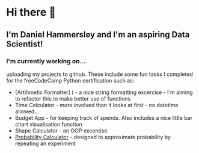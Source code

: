 # Hi there 👋  
## I'm Daniel Hammersley and I'm an aspiring Data Scientist!    
  
  
  
### I'm currently working on... 
uploading my projects to github. These include some fun tasks I completed for the freeCodeCamp Python certification such as:
* [Artihmetic Formatter] ( - a nice string formatting excercise - I'm aiming to refactor this to make better use of functions
* Time Calculator - more involved than it looks at first - no datetime allowed...
* Budget App - for keeping track of spends. Also includes a nice little bar chart visualisation function
* Shape Calculator - an OOP excercise
* [Probability Calculator](https://github.com/danham78/prob_calculator) - designed to approximate probability by repeating an experiment


<!--
**danham78/danham78** is a ✨ _special_ ✨ repository because its `README.md` (this file) appears on your GitHub profile.

Here are some ideas to get you started:

- 🔭 I’m currently working on ...
- 🌱 I’m currently learning ...
- 👯 I’m looking to collaborate on ...
- 🤔 I’m looking for help with ...
- 💬 Ask me about ...
- 📫 How to reach me: ...
- 😄 Pronouns: ...
- ⚡ Fun fact: ...
-->
